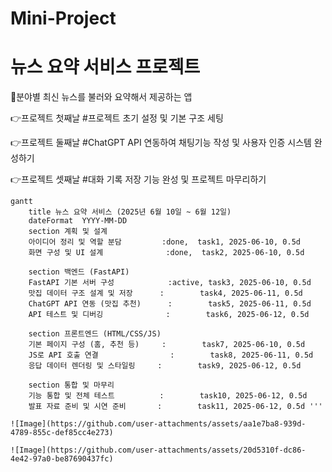 # Mini-Project

# 뉴스 요약 서비스 프로젝트
📰분야별 최신 뉴스를 불러와 요약해서 제공하는 앱

👉프로젝트 첫째날 
#프로젝트 초기 설정 및 기본 구조 세팅

👉프로젝트 둘째날 
#ChatGPT API 연동하여 채팅기능 작성 및 사용자 인증 시스템 완성하기

👉프로젝트 셋째날
#대화 기록 저장 기능 완성 및 프로젝트 마무리하기

```mermaid
gantt
    title 뉴스 요약 서비스 (2025년 6월 10일 ~ 6월 12일)
    dateFormat  YYYY-MM-DD
    section 계획 및 설계
    아이디어 정리 및 역할 분담         :done,  task1, 2025-06-10, 0.5d
    화면 구성 및 UI 설계              :done,  task2, 2025-06-10, 0.5d

    section 백엔드 (FastAPI)
    FastAPI 기본 서버 구성            :active, task3, 2025-06-10, 0.5d
    맛집 데이터 구조 설계 및 저장      :        task4, 2025-06-11, 0.5d
    ChatGPT API 연동 (맛집 추천)      :        task5, 2025-06-11, 0.5d
    API 테스트 및 디버깅              :        task6, 2025-06-12, 0.5d

    section 프론트엔드 (HTML/CSS/JS)
    기본 페이지 구성 (홈, 추천 등)     :        task7, 2025-06-10, 0.5d
    JS로 API 호출 연결                :        task8, 2025-06-11, 0.5d
    응답 데이터 렌더링 및 스타일링     :        task9, 2025-06-12, 0.5d

    section 통합 및 마무리
    기능 통합 및 전체 테스트          :        task10, 2025-06-12, 0.5d
    발표 자료 준비 및 시연 준비       :        task11, 2025-06-12, 0.5d '''

![Image](https://github.com/user-attachments/assets/aa1e7ba8-939d-4789-855c-def85cc4e273)

![Image](https://github.com/user-attachments/assets/20d5310f-dc86-4e42-97a0-be87690437fc)



